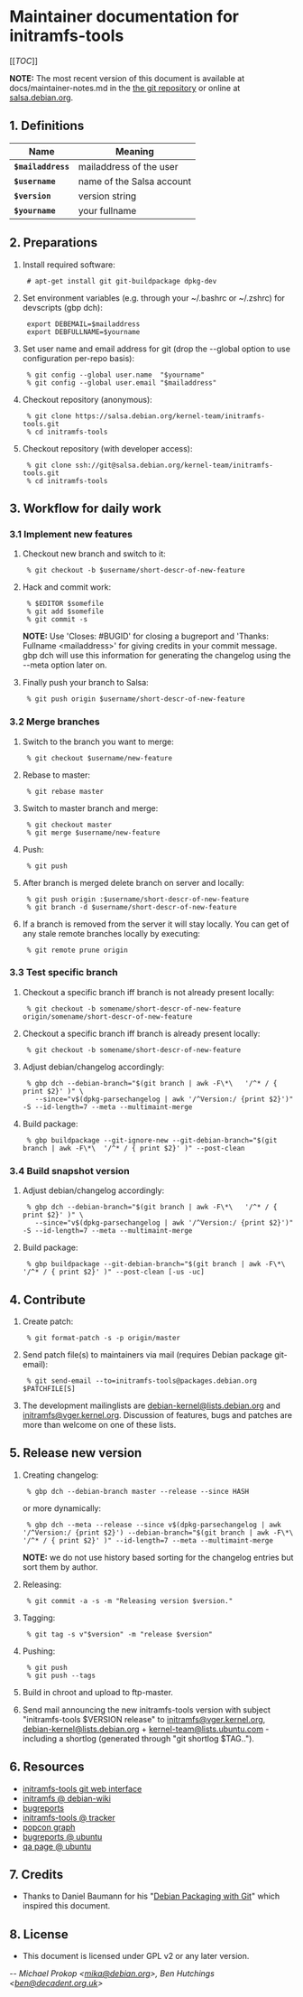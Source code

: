 # Maintainer documentation for initramfs-tools

[[_TOC_]]

**NOTE:** The most recent version of this document is available at
docs/maintainer-notes.md in the [the git repository](#checkout)
or online at [salsa.debian.org](https://salsa.debian.org/kernel-team/initramfs-tools/blob/master/docs/maintainer-notes.md).

## <a name="definitions">1. Definitions</a>

| Name               | Meaning                   |
| ---                | ---                       |
| **`$mailaddress`** | mailaddress of the user   |
| **`$username`**    | name of the Salsa account |
| **`$version`**     | version string            |
| **`$yourname`**    | your fullname             |

## <a name="preparations">2. Preparations</a>

1. Install required software:

        # apt-get install git git-buildpackage dpkg-dev

1. Set environment variables (e.g. through your ~/.bashrc or ~/.zshrc) for devscripts (gbp dch):

        export DEBEMAIL=$mailaddress
        export DEBFULLNAME=$yourname

1. Set user name and email address for git (drop the --global option to use configuration per-repo basis):

        % git config --global user.name  "$yourname"
        % git config --global user.email "$mailaddress"

1. <a name="checkout">Checkout repository (anonymous):</a>

        % git clone https://salsa.debian.org/kernel-team/initramfs-tools.git
        % cd initramfs-tools

1. Checkout repository (with developer access):

        % git clone ssh://git@salsa.debian.org/kernel-team/initramfs-tools.git
        % cd initramfs-tools

## <a name="workflow">3. Workflow for daily work</a>

### <a name="newfeature">3.1 Implement new features</a>

1. Checkout new branch and switch to it:

        % git checkout -b $username/short-descr-of-new-feature

1. Hack and commit work:

        % $EDITOR $somefile
        % git add $somefile
        % git commit -s

   **NOTE:** Use 'Closes: #BUGID' for closing a bugreport and 'Thanks: Fullname
   &lt;mailaddress&gt;' for giving credits in your commit message. gbp dch will use
   this information for generating the changelog using the --meta option later
   on.

1. Finally push your branch to Salsa:

        % git push origin $username/short-descr-of-new-feature

### <a name="merge">3.2 Merge branches</a>

1. Switch to the branch you want to merge:

        % git checkout $username/new-feature

1. Rebase to master:

        % git rebase master

1. Switch to master branch and merge:

        % git checkout master
        % git merge $username/new-feature

1. Push:

        % git push

1. After branch is merged delete branch on server and locally:

        % git push origin :$username/short-descr-of-new-feature
        % git branch -d $username/short-descr-of-new-feature

1. If a branch is removed from the server it will stay locally. You can get of
any stale remote branches locally by executing:

        % git remote prune origin

### <a name="test">3.3 Test specific branch</a>

1. Checkout a specific branch iff branch is not already present locally:

        % git checkout -b somename/short-descr-of-new-feature origin/somename/short-descr-of-new-feature

1. Checkout a specific branch iff branch is already present locally:

        % git checkout -b somename/short-descr-of-new-feature

1. Adjust debian/changelog accordingly:

        % gbp dch --debian-branch="$(git branch | awk -F\*\   '/^* / { print $2}' )" \
          --since="v$(dpkg-parsechangelog | awk '/^Version:/ {print $2}')" -S --id-length=7 --meta --multimaint-merge

1. Build package:

        % gbp buildpackage --git-ignore-new --git-debian-branch="$(git branch | awk -F\*\  '/^* / { print $2}' )" --post-clean

### <a name="snapshot">3.4 Build snapshot version</a>

1. Adjust debian/changelog accordingly:

        % gbp dch --debian-branch="$(git branch | awk -F\*\   '/^* / { print $2}' )" \
          --since="v$(dpkg-parsechangelog | awk '/^Version:/ {print $2}')" -S --id-length=7 --meta --multimaint-merge

1. Build package:

        % gbp buildpackage --git-debian-branch="$(git branch | awk -F\*\  '/^* / { print $2}' )" --post-clean [-us -uc]

## <a name="contribute">4. Contribute</a>

1. Create patch:

        % git format-patch -s -p origin/master

1. Send patch file(s) to maintainers via mail (requires Debian package git-email):

        % git send-email --to=initramfs-tools@packages.debian.org $PATCHFILE[S]

1. The development mailinglists are [debian-kernel@lists.debian.org](mailto:debian-kernel@lists.debian.org)
   and [initramfs@vger.kernel.org](mailto:initramfs@vger.kernel.org).
   Discussion of features, bugs and patches are more than welcome on one
   of these lists.

## <a name="release">5. Release new version</a>

1. Creating changelog:

        % gbp dch --debian-branch master --release --since HASH

   or more dynamically:

        % gbp dch --meta --release --since v$(dpkg-parsechangelog | awk '/^Version:/ {print $2}') --debian-branch="$(git branch | awk -F\*\  '/^* / { print $2}' )" --id-length=7 --meta --multimaint-merge

   **NOTE:** we do not use history based sorting for the changelog entries but
   sort them by author.

1. Releasing:

        % git commit -a -s -m "Releasing version $version."

1. Tagging:

        % git tag -s v"$version" -m "release $version"

1. Pushing:

        % git push
        % git push --tags

1. Build in chroot and upload to ftp-master.

1. Send mail announcing the new initramfs-tools version with subject
   "initramfs-tools $VERSION release" to initramfs@vger.kernel.org,
   debian-kernel@lists.debian.org + kernel-team@lists.ubuntu.com - including a
   shortlog (generated through "git shortlog $TAG..").

## <a name="resources">6. Resources</a>

* [initramfs-tools git web interface](https://salsa.debian.org/kernel-team/initramfs-tools)
* [initramfs @ debian-wiki](https://wiki.debian.org/initramfs)
* [bugreports](https://bugs.debian.org/cgi-bin/pkgreport.cgi?src=initramfs-tools;dist=unstable)
* [initramfs-tools @ tracker](https://tracker.debian.org/pkg/initramfs-tools)
* [popcon graph](https://qa.debian.org/popcon.php?package=initramfs-tools)
* [bugreports @ ubuntu](https://bugs.launchpad.net/ubuntu/+source/initramfs-tools)
* [qa page @ ubuntu](http://status.qa.ubuntu.com/qapkgstatus/initramfs-tools)

## <a name="credits">7. Credits</a>

* Thanks to Daniel Baumann for his "[Debian Packaging with Git](https://web.archive.org/web/20110528125600/http://documentation.debian-projects.org/other/debian-packaging-git/)" which inspired this document.

## <a name="license">8. License</a>

* This document is licensed under GPL v2 or any later version.

*--  Michael Prokop &lt;[mika@debian.org](mailto:mika@debian.org)&gt;,
Ben Hutchings &lt;[ben@decadent.org.uk](mailto:ben@decadent.org.uk)&gt;*
